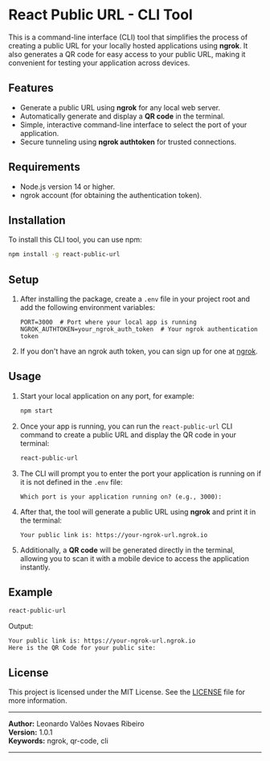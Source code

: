 # React Public URL - CLI Tool

This is a command-line interface (CLI) tool that simplifies the process of creating a public URL for your locally hosted applications using **ngrok**. It also generates a QR code for easy access to your public URL, making it convenient for testing your application across devices.

## Features

- Generate a public URL using **ngrok** for any local web server.
- Automatically generate and display a **QR code** in the terminal.
- Simple, interactive command-line interface to select the port of your application.
- Secure tunneling using **ngrok authtoken** for trusted connections.

## Requirements

- Node.js version 14 or higher.
- ngrok account (for obtaining the authentication token).

## Installation

To install this CLI tool, you can use npm:

```bash
npm install -g react-public-url
```

## Setup

1. After installing the package, create a `.env` file in your project root and add the following environment variables:
   
   ```
   PORT=3000  # Port where your local app is running
   NGROK_AUTHTOKEN=your_ngrok_auth_token  # Your ngrok authentication token
   ```

2. If you don't have an ngrok auth token, you can sign up for one at [ngrok](https://ngrok.com/).

## Usage

1. Start your local application on any port, for example:

   ```bash
   npm start
   ```

2. Once your app is running, you can run the `react-public-url` CLI command to create a public URL and display the QR code in your terminal:

   ```bash
   react-public-url
   ```

3. The CLI will prompt you to enter the port your application is running on if it is not defined in the `.env` file:

   ```
   Which port is your application running on? (e.g., 3000):
   ```

4. After that, the tool will generate a public URL using **ngrok** and print it in the terminal:

   ```
   Your public link is: https://your-ngrok-url.ngrok.io
   ```

5. Additionally, a **QR code** will be generated directly in the terminal, allowing you to scan it with a mobile device to access the application instantly.

## Example

```bash
react-public-url
```

Output:

```
Your public link is: https://your-ngrok-url.ngrok.io
Here is the QR Code for your public site:
```

## License

This project is licensed under the MIT License. See the [LICENSE](https://opensource.org/licenses/MIT) file for more information.

---

**Author:** Leonardo Valões Novaes Ribeiro  
**Version:** 1.0.1  
**Keywords:** ngrok, qr-code, cli

---
